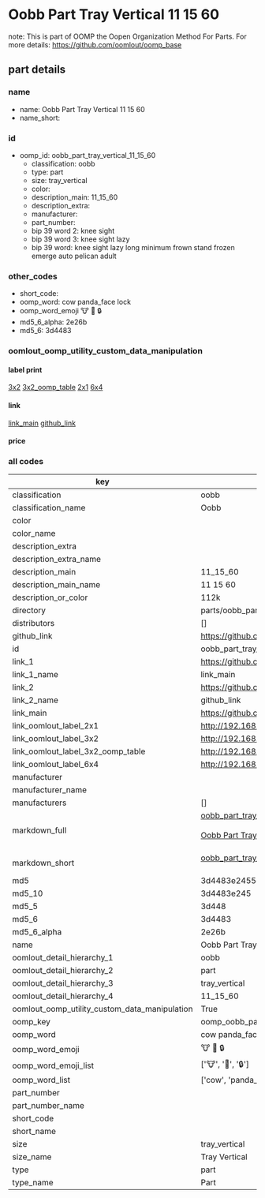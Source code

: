 # Oobb Part Tray Vertical 11 15 60  

note: This is part of OOMP the Oopen Organization Method For Parts. For more details: https://github.com/oomlout/oomp_base

##  part details





### name
* name: Oobb Part Tray Vertical 11 15 60
* name_short: 
### id
* oomp_id: oobb_part_tray_vertical_11_15_60
  * classification: oobb
  * type: part
  * size: tray_vertical
  * color: 
  * description_main: 11_15_60
  * description_extra: 
  * manufacturer: 
  * part_number: 
  * bip 39 word 2: knee sight
  * bip 39 word 3: knee sight lazy
  * bip 39 word: knee sight lazy long minimum frown stand frozen emerge auto pelican adult

### other_codes
* short_code: 
* oomp_word: cow panda_face lock
* oomp_word_emoji :cow: :panda_face: :lock:
* md5_6_alpha: 2e26b
* md5_6: 3d4483






### oomlout_oomp_utility_custom_data_manipulation
#### label print
[3x2](http://192.168.1.245:1112/?label=oomp%202e26b)
[3x2_oomp_table](http://192.168.1.107:1112/?label=oomp%202e26b)
[2x1](http://192.168.1.242:1112/?label=oomp%202e26b)
[6x4](http://192.168.1.55:1112/?label=oomp%202e26b)    

#### link

[link_main](https://github.com/oomlout/oomlout_oomp_current_version_messy/tree/main/parts/oobb_part_tray_vertical_11_15_60) [github_link](https://github.com/oomlout/oomlout_oomp_part_src/tree/main/parts/oobb_part_tray_vertical_11_15_60)                             

#### price







### all codes 
| key | value |  
| --- | --- |  
| classification | oobb |  
| classification_name | Oobb |  
| color |  |  
| color_name |  |  
| description_extra |  |  
| description_extra_name |  |  
| description_main | 11_15_60 |  
| description_main_name | 11 15 60 |  
| description_or_color | 112k |  
| directory | parts/oobb_part_tray_vertical_11_15_60 |  
| distributors | [] |  
| github_link | https://github.com/oomlout/oomlout_oomp_part_src/tree/main/parts/oobb_part_tray_vertical_11_15_60 |  
| id | oobb_part_tray_vertical_11_15_60 |  
| link_1 | https://github.com/oomlout/oomlout_oomp_current_version_messy/tree/main/parts/oobb_part_tray_vertical_11_15_60 |  
| link_1_name | link_main |  
| link_2 | https://github.com/oomlout/oomlout_oomp_part_src/tree/main/parts/oobb_part_tray_vertical_11_15_60 |  
| link_2_name | github_link |  
| link_main | https://github.com/oomlout/oomlout_oomp_current_version_messy/tree/main/parts/oobb_part_tray_vertical_11_15_60 |  
| link_oomlout_label_2x1 | http://192.168.1.242:1112/?label=oomp%202e26b |  
| link_oomlout_label_3x2 | http://192.168.1.245:1112/?label=oomp%202e26b |  
| link_oomlout_label_3x2_oomp_table | http://192.168.1.107:1112/?label=oomp%202e26b |  
| link_oomlout_label_6x4 | http://192.168.1.55:1112/?label=oomp%202e26b |  
| manufacturer |  |  
| manufacturer_name |  |  
| manufacturers | [] |  
| markdown_full | [oobb_part_tray_vertical_11_15_60](https://github.com/oomlout/oomlout_oomp_current_version_messy/tree/main/parts/oobb_part_tray_vertical_11_15_60)<br>[](https://github.com/oomlout/oomlout_oomp_current_version_messy/tree/main/parts/oobb_part_tray_vertical_11_15_60)<br>[Oobb Part Tray Vertical 11 15 60](https://github.com/oomlout/oomlout_oomp_current_version_messy/tree/main/parts/oobb_part_tray_vertical_11_15_60)<br><br> |  
| markdown_short | [oobb_part_tray_vertical_11_15_60](https://github.com/oomlout/oomlout_oomp_current_version_messy/tree/main/parts/oobb_part_tray_vertical_11_15_60)<br><br> |  
| md5 | 3d4483e2455dba917646883cfcf20bdc |  
| md5_10 | 3d4483e245 |  
| md5_5 | 3d448 |  
| md5_6 | 3d4483 |  
| md5_6_alpha | 2e26b |  
| name | Oobb Part Tray Vertical 11 15 60 |  
| oomlout_detail_hierarchy_1 | oobb |  
| oomlout_detail_hierarchy_2 | part |  
| oomlout_detail_hierarchy_3 | tray_vertical |  
| oomlout_detail_hierarchy_4 | 11_15_60 |  
| oomlout_oomp_utility_custom_data_manipulation | True |  
| oomp_key | oomp_oobb_part_tray_vertical_11_15_60 |  
| oomp_word | cow panda_face lock |  
| oomp_word_emoji | :cow: :panda_face: :lock: |  
| oomp_word_emoji_list | [':cow:', ':panda_face:', ':lock:'] |  
| oomp_word_list | ['cow', 'panda_face', 'lock'] |  
| part_number |  |  
| part_number_name |  |  
| short_code |  |  
| short_name |  |  
| size | tray_vertical |  
| size_name | Tray Vertical |  
| type | part |  
| type_name | Part |  
